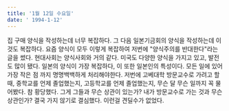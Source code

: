 ```yaml
---
title: '1월 12일 수요일'
date: ' 1994-1-12'
---
```

집 구매 양식을 작성하는데 너무 복잡하다. 그 다음 일본기금회의 양식을 작성하는데 이것도 복잡하다. 요즘 양식이 모두 이렇게 복잡하여 저번에 "양식주의를 반대한다"라는 글을 썼다. 현대사회는 양식사회와 거의 같다. 미국도 다양한 양식을 가지고 있고, 발전도 많이 됐다. 일본의 양식이 가장 복잡하다, 이 또한 일본인의 특성이다. 모든 일에 있어 가장 작은 점 까지 명명백백하게 처리해야한다. 저번에 고베대학 방문교수로 가려고 할 때, 중학교를 언제 졸업했는지, 고등학교를 언제 졸업했는지, 무슨 달 무슨 일까지 꼭 물어봤다. 참 황당했다. 그게 그들과 무슨 상관이 있는가? 내가 방문교수로 가는 것과 무슨 상관인가? 결국 가지 않기로 결심했다. 이런걸 견딜수가 없었다.
